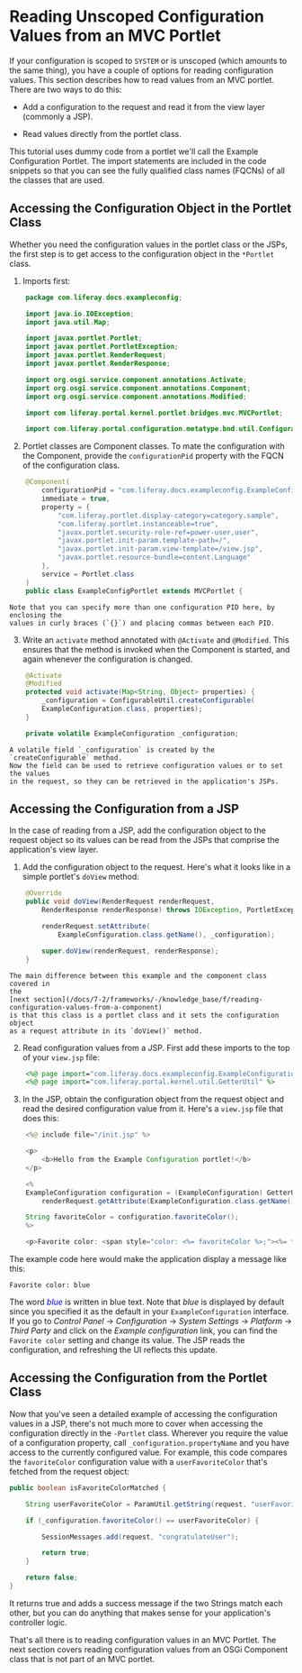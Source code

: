 # Reading Unscoped Configuration Values from an MVC Portlet [](id=reading-unscoped-configuration-values-from-an-mvc-portlet)

If your configuration is scoped to `SYSTEM` or is unscoped (which amounts to
the same thing), you have a couple of options for reading configuration values.
This section describes how to read values from an MVC portlet. There are two
ways to do this:

-   Add a configuration to the request and read it from the view layer
    (commonly a JSP).

-   Read values directly from the portlet class.

This tutorial uses dummy code from a portlet we'll call the Example
Configuration Portlet. The import statements are included in the code snippets
so that you can see the fully qualified class names (FQCNs) of all the classes
that are used.

## Accessing the Configuration Object in the Portlet Class [](id=accessing-the-configuration-object-in-the-portlet-class)

Whether you need the configuration values in the portlet class or the JSPs, the
first step is to get access to the configuration object in the `*Portlet`
class.

1.  Imports first:

```java
    package com.liferay.docs.exampleconfig;

    import java.io.IOException;
    import java.util.Map;

    import javax.portlet.Portlet;
    import javax.portlet.PortletException;
    import javax.portlet.RenderRequest;
    import javax.portlet.RenderResponse;

    import org.osgi.service.component.annotations.Activate;
    import org.osgi.service.component.annotations.Component;
    import org.osgi.service.component.annotations.Modified;

    import com.liferay.portal.kernel.portlet.bridges.mvc.MVCPortlet;

    import com.liferay.portal.configuration.metatype.bnd.util.ConfigurableUtil;
```

2.  Portlet classes are Component classes. To mate the configuration with the
    Component, provide the `configurationPid` property with the FQCN of the
    configuration class. 

```java
    @Component(
        configurationPid = "com.liferay.docs.exampleconfig.ExampleConfiguration",
        immediate = true,
        property = {
            "com.liferay.portlet.display-category=category.sample",
            "com.liferay.portlet.instanceable=true",
            "javax.portlet.security-role-ref=power-user,user",
            "javax.portlet.init-param.template-path=/",
            "javax.portlet.init-param.view-template=/view.jsp",
            "javax.portlet.resource-bundle=content.Language"
        },
        service = Portlet.class
    )
    public class ExampleConfigPortlet extends MVCPortlet {
```

    Note that you can specify more than one configuration PID here, by enclosing the
    values in curly braces (`{}`) and placing commas between each PID.

3.  Write an `activate`  method annotated with `@Activate` and `@Modified`.
    This ensures that the method is invoked when the Component is started, and
    again whenever the configuration is changed.

```java
    @Activate
    @Modified
    protected void activate(Map<String, Object> properties) {
        _configuration = ConfigurableUtil.createConfigurable(
        ExampleConfiguration.class, properties);
    }

    private volatile ExampleConfiguration _configuration;
```

    A volatile field `_configuration` is created by the `createConfigurable` method.
    Now the field can be used to retrieve configuration values or to set the values
    in the request, so they can be retrieved in the application's JSPs.

## Accessing the Configuration from a JSP [](id=accessing-the-configuration-from-a-jsp)

In the case of reading from a JSP, add the configuration object to the request
object so its values can be read from the JSPs that comprise the application's
view layer. 

1. Add the configuration object to the request. Here's what it looks like in a
   simple portlet's `doView` method:

```java
    @Override
    public void doView(RenderRequest renderRequest,
        RenderResponse renderResponse) throws IOException, PortletException {

        renderRequest.setAttribute(
            ExampleConfiguration.class.getName(), _configuration);

        super.doView(renderRequest, renderResponse);
    }
```

    The main difference between this example and the component class covered in
    the
    [next section](/docs/7-2/frameworks/-/knowledge_base/f/reading-configuration-values-from-a-component) 
    is that this class is a portlet class and it sets the configuration object
    as a request attribute in its `doView()` method. 

2. Read configuration values from a JSP. First add these imports to the top of
   your `view.jsp` file:

```jsp
    <%@ page import="com.liferay.docs.exampleconfig.ExampleConfiguration" %>
    <%@ page import="com.liferay.portal.kernel.util.GetterUtil" %>
```

3. In the JSP, obtain the configuration object from the request object and read
   the desired configuration value from it. Here's a `view.jsp` file that does
   this:

```java
    <%@ include file="/init.jsp" %>

    <p>
        <b>Hello from the Example Configuration portlet!</b>
    </p>

    <%
    ExampleConfiguration configuration = (ExampleConfiguration) GetterUtil.getObject(
        renderRequest.getAttribute(ExampleConfiguration.class.getName()));

    String favoriteColor = configuration.favoriteColor();
    %>

    <p>Favorite color: <span style="color: <%= favoriteColor %>;"><%= favoriteColor %></span></p
```

The example code here would make the application display a message like this:

    Favorite color: blue

The word <font color="blue">*blue*</font> is written in blue text. Note that *blue* is
displayed by default since you specified it as the default in your
`ExampleConfiguration` interface. If you go to *Control Panel* &rarr;
*Configuration* &rarr; *System Settings* &rarr; *Platform* &rarr; *Third Party*
and click on the *Example configuration* link, you can find the `Favorite color`
setting and change its value. The JSP reads the configuration, and refreshing
the UI reflects this update.

## Accessing the Configuration from the Portlet Class [](id=accessing-the-configuration-from-the-portlet-class)

Now that you've seen a detailed example of accessing the configuration values in
a JSP, there's not much more to cover when accessing the configuration directly
in the `-Portlet` class. Wherever you require the value of a configuration
property, call `_configuration.propertyName` and you have access to the
currently configured value. For example, this code compares the `favoriteColor`
configuration value with a `userFavoriteColor` that's fetched from the request
object: 

```java
public boolean isFavoriteColorMatched {

    String userFavoriteColor = ParamUtil.getString(request, "userFavoriteColor");

    if (_configuration.favoriteColor() == userFavoriteColor) {

        SessionMessages.add(request, "congratulateUser");

        return true;
    }

    return false;
}
```

It returns true and adds a success message if the two Strings match each other,
but you can do anything that makes sense for your application's controller
logic.

That's all there is to reading configuration values in an MVC Portlet. The next
section covers reading configuration values from an OSGi Component class that
is not part of an MVC portlet.
